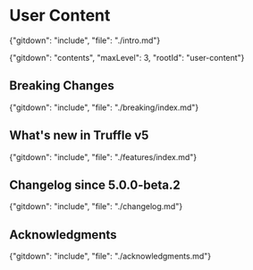 # User Content

{"gitdown": "include", "file": "./intro.md"}

<a name="contents"></a>

{"gitdown": "contents", "maxLevel": 3, "rootId": "user-content"}

## Breaking Changes

{"gitdown": "include", "file": "./breaking/index.md"}

## What's new in Truffle v5

{"gitdown": "include", "file": "./features/index.md"}

## Changelog since 5.0.0-beta.2

{"gitdown": "include", "file": "./changelog.md"}

## Acknowledgments

{"gitdown": "include", "file": "./acknowledgments.md"}

